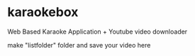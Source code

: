# karaokebox
Web Based Karaoke Application + Youtube video downloader


make "listfolder" folder and save your video here
